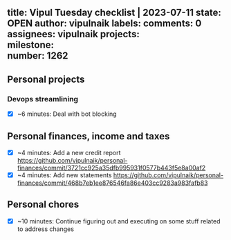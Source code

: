 title:	Vipul Tuesday checklist | 2023-07-11
state:	OPEN
author:	vipulnaik
labels:	
comments:	0
assignees:	vipulnaik
projects:	
milestone:	
number:	1262
--
## Personal projects

### Devops streamlining

- [x] ~6 minutes: Deal with bot blocking

## Personal finances, income and taxes

- [x] ~4 minutes: Add a new credit report https://github.com/vipulnaik/personal-finances/commit/3721cc925a35dfb995931f0577b443f5e8a00af2
- [x] ~4 minutes: Add new statements https://github.com/vipulnaik/personal-finances/commit/468b7eb1ee876546fa86e403cc9283a983fafb83

## Personal chores

- [x] ~10 minutes: Continue figuring out and executing on some stuff related to address changes
